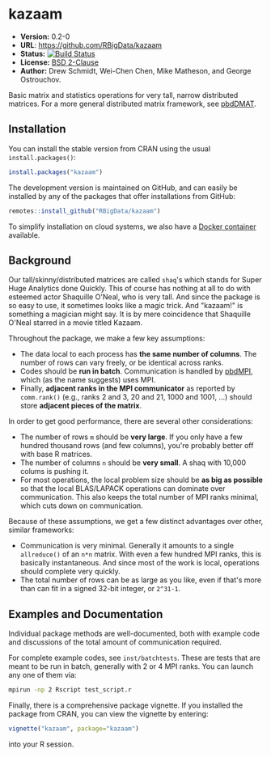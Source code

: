 # kazaam

* **Version:** 0.2-0
* **URL**: https://github.com/RBigData/kazaam
* **Status:** [![Build Status](https://travis-ci.org/RBigData/kazaam.png)](https://travis-ci.org/RBigData/kazaam)
* **License:** [BSD 2-Clause](http://opensource.org/licenses/BSD-2-Clause)
* **Author:** Drew Schmidt, Wei-Chen Chen, Mike Matheson, and George Ostrouchov.

Basic matrix and statistics operations for very tall, narrow distributed matrices.  For a more general distributed matrix framework, see [pbdDMAT](https://cran.r-project.org/package=pbdDMAT).



## Installation

You can install the stable version from CRAN using the usual `install.packages()`:

```r
install.packages("kazaam")
```

The development version is maintained on GitHub, and can easily be installed by any of the packages that offer installations from GitHub:

```r
remotes::install_github("RBigData/kazaam")
```

To simplify installation on cloud systems, we also have a
[Docker container](https://github.com/RBigData/pbdr-kazaam) available.



## Background

Our tall/skinny/distributed matrices are called `shaq`'s which stands for Super Huge Analytics done Quickly.  This of course has nothing at all to do with esteemed actor Shaquille O'Neal, who is very tall.  And since the package is so easy to use, it sometimes looks like a magic trick.  And "kazaam!" is something a magician might say.  It is by mere coincidence that Shaquille O'Neal starred in a movie titled Kazaam.

Throughout the package, we make a few key assumptions:
* The data local to each process has **the same number of columns**.  The number of rows can vary freely, or be identical across ranks.
* Codes should be **run in batch**.  Communication is handled by [pbdMPI](https://cran.r-project.org/package=pbdMPI), which (as the name suggests) uses MPI.
* Finally, **adjacent ranks in the MPI communicator** as reported by `comm.rank()` (e.g., ranks 2 and 3, 20 and 21, 1000 and 1001, ...) should store **adjacent pieces of the matrix**.

In order to get good performance, there are several other considerations:

* The number of rows `m` should be **very large**.  If you only have a few hundred thousand rows (and few columns), you're probably better off with base R matrices.
* The number of columns `n` should be **very small**.  A shaq with 10,000 colums is pushing it.
* For most operations, the local problem size should be **as big as possible** so that the local BLAS/LAPACK operations can dominate over communication.  This also keeps the total number of MPI ranks minimal, which cuts down on communication.

Because of these assumptions, we get a few distinct advantages over other, similar frameworks:
* Communication is very minimal.  Generally it amounts to a single `allreduce()` of an `n*n` matrix.  With even a few hundred MPI ranks, this is basically instantaneous.  And since most of the work is local, operations should complete very quickly.
* The total number of rows can be as large as you like, even if that's more than can fit in a signed 32-bit integer, or `2^31-1`.



## Examples and Documentation

Individual package methods are well-documented, both with example code and discussions of the total amount of communication required.

For complete example codes, see `inst/batchtests`.  These are tests that are meant to be run in batch, generally with 2 or 4 MPI ranks.  You can launch any one of them via:

```bash
mpirun -np 2 Rscript test_script.r
```

Finally, there is a comprehensive package vignette.  If you installed the package from CRAN, you can view the vignette by entering:

```r
vignette("kazaam", package="kazaam")
```

into your R session.
